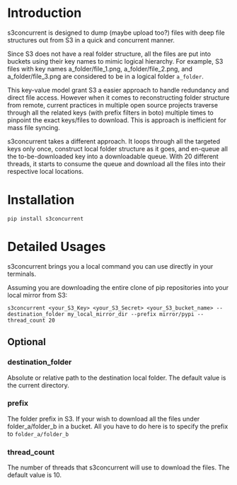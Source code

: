 # Introduction

s3concurrent is designed to dump (maybe upload too?) files with deep file structures out from S3 in a quick and concurrent manner.

Since S3 does not have a real folder structure, all the files are put into buckets using their key names to mimic logical hierarchy.
For example, S3 files with key names a_folder/file_1.png, a_folder/file_2.png, and a_folder/file_3.png are considered to be in a logical folder `a_folder`.

This key-value model grant S3 a easier approach to handle redundancy and direct file access.
However when it comes to reconstructing folder structure from remote, current practices in multiple open source projects traverse through all the
related keys (with prefix filters in boto) multiple times to pinpoint the exact keys/files to download.
This is approach is inefficient for mass file syncing.

s3concurrent takes a different approach.
It loops through all the targeted keys only once, construct local folder structure as it goes, and en-queue all the to-be-downloaded key into a downloadable queue.
With 20 different threads, it starts to consume the queue and download all the files into their respective local locations.

# Installation

```
pip install s3concurrent
```

# Detailed Usages

s3concurrent brings you a local command you can use directly in your terminals.

Assuming you are downloading the entire clone of pip repositories into your local mirror from S3:

```
s3concurrent <your_S3_Key> <your_S3_Secret> <your_S3_bucket_name> --destination_folder my_local_mirror_dir --prefix mirror/pypi --thread_count 20
```

## Optional
### destination_folder
Absolute or relative path to the destination local folder. The default value is the current directory.

### prefix
The folder prefix in S3. If your wish to download all the files under folder_a/folder_b in a bucket.
All you have to do here is to specify the prefix to `folder_a/folder_b`

### thread_count

The number of threads that s3concurrent will use to download the files. The default value is 10.